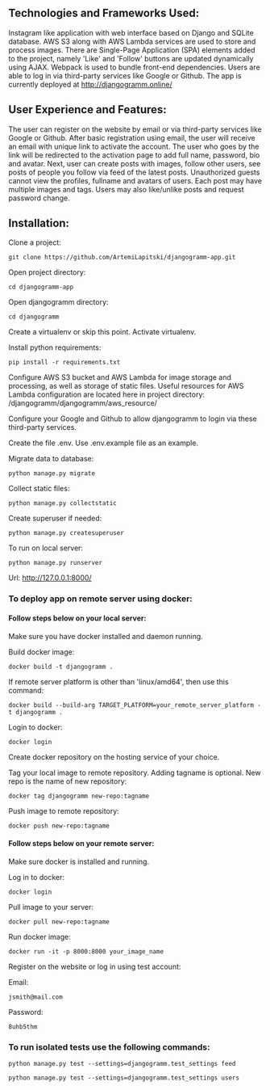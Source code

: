 ## Technologies and Frameworks Used:

Instagram like application with web interface based on Django and SQLite database. 
AWS S3 along with AWS Lambda services are used to store and process images.
There are Single-Page Application (SPA) elements added to the project, namely 'Like' and 'Follow' buttons are 
updated dynamically using AJAX.
Webpack is used to bundle front-end dependencies.
Users are able to log in via third-party services like Google or Github.
The app is currently deployed at http://djangogramm.online/

## User Experience and Features:

The user can register on the website by email or via third-party services like Google or Github.
After basic registration using email, the user will receive an email with unique link to activate the account. 
The user who goes by the link will be redirected to the activation page to add full name, password, bio and avatar. 
Next, user can create posts with images, follow other users, see posts of people you follow via feed of the latest posts. 
Unauthorized guests cannot view the profiles, fullname and avatars of users. Each post may have multiple images and tags. 
Users may also like/unlike posts and request password change.

## Installation:

Clone a project:
```
git clone https://github.com/ArtemiLapitski/djangogramm-app.git
```

Open project directory:
```
cd djangogramm-app
```

Open djangogramm directory:
```
cd djangogramm
```

Create a virtualenv or skip this point.
Activate virtualenv.

Install python requirements:
```
pip install -r requirements.txt
```

Configure AWS S3 bucket and AWS Lambda for image storage and processing, as well as storage of static files. 
Useful resources for AWS Lambda configuration are located here in project directory: /djangogramm/djangogramm/aws_resource/

Configure your Google and Github to allow djangogramm to login via these third-party services.

Create the file .env.  Use .env.example file as an example.

Migrate data to database:
```
python manage.py migrate
```

Collect static files:
```
python manage.py collectstatic
```

Create superuser if needed:
```
python manage.py createsuperuser
```

To run on local server:
```
python manage.py runserver
```
Url: http://127.0.0.1:8000/


### To deploy app on remote server using docker:

#### Follow steps below on your local server:

Make sure you have docker installed and daemon running.

Build docker image:
```
docker build -t djangogramm .
```
If remote server platform is other than 'linux/amd64', then use this command:
```
docker build --build-arg TARGET_PLATFORM=your_remote_server_platform -t djangogramm .
```
Login to docker:
```
docker login
```

Create docker repository on the hosting service of your choice.

Tag your local image to remote repository. Adding tagname is optional. New repo is the name of new repository:
```
docker tag djangogramm new-repo:tagname  
```
Push image to remote repository:
```
docker push new-repo:tagname
```

#### Follow steps below on your remote server:

Make sure docker is installed and running. 

Log in to docker:
```
docker login
```
Pull image to your server:
```
docker pull new-repo:tagname
```
Run docker image:
```
docker run -it -p 8000:8000 your_image_name
```

Register on the website or log in using test account:

Email:
```
jsmith@mail.com
```
Password:
```
8uhb5thm
```

### To run isolated tests use the following commands:
```
python manage.py test --settings=djangogramm.test_settings feed
```
```
python manage.py test --settings=djangogramm.test_settings users
```
